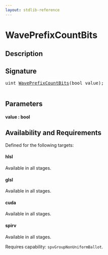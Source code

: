```yaml
---
layout: stdlib-reference
---
```


# WavePrefixCountBits

## Description





## Signature 

<pre>
<span class="code_keyword">uint</span> <a href="/stdlib-reference/global-decls/WavePrefixCountBits">WavePrefixCountBits</a>(<span class="code_keyword">bool</span> <span class='code_param'>value</span>);

</pre>

## Parameters

#### value  : bool

## Availability and Requirements

Defined for the following targets:

#### hlsl
Available in all stages.

#### glsl
Available in all stages.

#### cuda
Available in all stages.

#### spirv
Available in all stages.

Requires capability: `spvGroupNonUniformBallot`.


